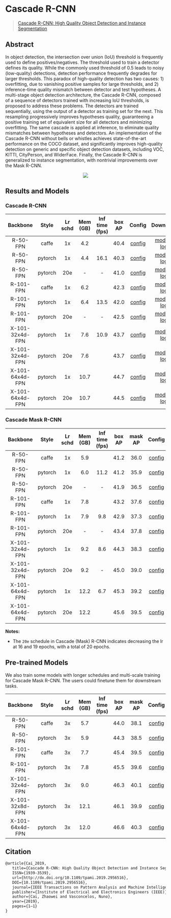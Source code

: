 # Cascade R-CNN

> [Cascade R-CNN: High Quality Object Detection and Instance Segmentation](https://arxiv.org/abs/1906.09756)

<!-- [ALGORITHM] -->

## Abstract

In object detection, the intersection over union (IoU) threshold is frequently used to define positives/negatives. The threshold used to train a detector defines its quality. While the commonly used threshold of 0.5 leads to noisy (low-quality) detections, detection performance frequently degrades for larger thresholds. This paradox of high-quality detection has two causes: 1) overfitting, due to vanishing positive samples for large thresholds, and 2) inference-time quality mismatch between detector and test hypotheses. A multi-stage object detection architecture, the Cascade R-CNN, composed of a sequence of detectors trained with increasing IoU thresholds, is proposed to address these problems. The detectors are trained sequentially, using the output of a detector as training set for the next. This resampling progressively improves hypotheses quality, guaranteeing a positive training set of equivalent size for all detectors and minimizing overfitting. The same cascade is applied at inference, to eliminate quality mismatches between hypotheses and detectors. An implementation of the Cascade R-CNN without bells or whistles achieves state-of-the-art performance on the COCO dataset, and significantly improves high-quality detection on generic and specific object detection datasets, including VOC, KITTI, CityPerson, and WiderFace. Finally, the Cascade R-CNN is generalized to instance segmentation, with nontrivial improvements over the Mask R-CNN.

<div align=center>
<img src="https://user-images.githubusercontent.com/40661020/143872197-d99b90e4-4f05-4329-80a4-327ac862a051.png"/>
</div>

## Results and Models

### Cascade R-CNN

|    Backbone     |  Style  | Lr schd | Mem (GB) | Inf time (fps) | box AP |                                                            Config                                                            |                                                                                                                                                                             Download                                                                                                                                                                              |
| :-------------: | :-----: | :-----: | :------: | :------------: | :----: | :--------------------------------------------------------------------------------------------------------------------------: | :---------------------------------------------------------------------------------------------------------------------------------------------------------------------------------------------------------------------------------------------------------------------------------------------------------------------------------------------------------------: |
|    R-50-FPN     |  caffe  |   1x    |   4.2    |                |  40.4  |  [config](https://github.com/open-mmlab/mmdetection/tree/master/configs/cascade_rcnn/cascade-rcnn_r50-caffe_fpn_1x_coco.py)  |   [model](https://download.openmmlab.com/mmdetection/v2.0/cascade_rcnn/cascade_rcnn_r50_caffe_fpn_1x_coco/cascade_rcnn_r50_caffe_fpn_1x_coco_bbox_mAP-0.404_20200504_174853-b857be87.pth) \| [log](https://download.openmmlab.com/mmdetection/v2.0/cascade_rcnn/cascade_rcnn_r50_caffe_fpn_1x_coco/cascade_rcnn_r50_caffe_fpn_1x_coco_20200504_174853.log.json)   |
|    R-50-FPN     | pytorch |   1x    |   4.4    |      16.1      |  40.3  |     [config](https://github.com/open-mmlab/mmdetection/tree/master/configs/cascade_rcnn/cascade-rcnn_r50_fpn_1x_coco.py)     |                          [model](https://download.openmmlab.com/mmdetection/v2.0/cascade_rcnn/cascade_rcnn_r50_fpn_1x_coco/cascade_rcnn_r50_fpn_1x_coco_20200316-3dc56deb.pth) \| [log](https://download.openmmlab.com/mmdetection/v2.0/cascade_rcnn/cascade_rcnn_r50_fpn_1x_coco/cascade_rcnn_r50_fpn_1x_coco_20200316_214748.log.json)                          |
|    R-50-FPN     | pytorch |   20e   |    -     |       -        |  41.0  |    [config](https://github.com/open-mmlab/mmdetection/tree/master/configs/cascade_rcnn/cascade-rcnn_r50_fpn_20e_coco.py)     |             [model](https://download.openmmlab.com/mmdetection/v2.0/cascade_rcnn/cascade_rcnn_r50_fpn_20e_coco/cascade_rcnn_r50_fpn_20e_coco_bbox_mAP-0.41_20200504_175131-e9872a90.pth) \| [log](https://download.openmmlab.com/mmdetection/v2.0/cascade_rcnn/cascade_rcnn_r50_fpn_20e_coco/cascade_rcnn_r50_fpn_20e_coco_20200504_175131.log.json)              |
|    R-101-FPN    |  caffe  |   1x    |   6.2    |                |  42.3  | [config](https://github.com/open-mmlab/mmdetection/tree/master/configs/cascade_rcnn/cascade-rcnn_r101-caffe_fpn_1x_coco.py)  | [model](https://download.openmmlab.com/mmdetection/v2.0/cascade_rcnn/cascade_rcnn_r101_caffe_fpn_1x_coco/cascade_rcnn_r101_caffe_fpn_1x_coco_bbox_mAP-0.423_20200504_175649-cab8dbd5.pth) \| [log](https://download.openmmlab.com/mmdetection/v2.0/cascade_rcnn/cascade_rcnn_r101_caffe_fpn_1x_coco/cascade_rcnn_r101_caffe_fpn_1x_coco_20200504_175649.log.json) |
|    R-101-FPN    | pytorch |   1x    |   6.4    |      13.5      |  42.0  |    [config](https://github.com/open-mmlab/mmdetection/tree/master/configs/cascade_rcnn/cascade-rcnn_r101_fpn_1x_coco.py)     |                        [model](https://download.openmmlab.com/mmdetection/v2.0/cascade_rcnn/cascade_rcnn_r101_fpn_1x_coco/cascade_rcnn_r101_fpn_1x_coco_20200317-0b6a2fbf.pth) \| [log](https://download.openmmlab.com/mmdetection/v2.0/cascade_rcnn/cascade_rcnn_r101_fpn_1x_coco/cascade_rcnn_r101_fpn_1x_coco_20200317_101744.log.json)                        |
|    R-101-FPN    | pytorch |   20e   |    -     |       -        |  42.5  |    [config](https://github.com/open-mmlab/mmdetection/tree/master/configs/cascade_rcnn/cascade-rcnn_r101_fpn_20e_coco.py)    |           [model](https://download.openmmlab.com/mmdetection/v2.0/cascade_rcnn/cascade_rcnn_r101_fpn_20e_coco/cascade_rcnn_r101_fpn_20e_coco_bbox_mAP-0.425_20200504_231812-5057dcc5.pth) \| [log](https://download.openmmlab.com/mmdetection/v2.0/cascade_rcnn/cascade_rcnn_r101_fpn_20e_coco/cascade_rcnn_r101_fpn_20e_coco_20200504_231812.log.json)           |
| X-101-32x4d-FPN | pytorch |   1x    |   7.6    |      10.9      |  43.7  | [config](https://github.com/open-mmlab/mmdetection/tree/master/configs/cascade_rcnn/cascade-rcnn_x101-32x4d_fpn_1x_coco.py)  |            [model](https://download.openmmlab.com/mmdetection/v2.0/cascade_rcnn/cascade_rcnn_x101_32x4d_fpn_1x_coco/cascade_rcnn_x101_32x4d_fpn_1x_coco_20200316-95c2deb6.pth) \| [log](https://download.openmmlab.com/mmdetection/v2.0/cascade_rcnn/cascade_rcnn_x101_32x4d_fpn_1x_coco/cascade_rcnn_x101_32x4d_fpn_1x_coco_20200316_055608.log.json)            |
| X-101-32x4d-FPN | pytorch |   20e   |   7.6    |                |  43.7  | [config](https://github.com/open-mmlab/mmdetection/tree/master/configs/cascade_rcnn/cascade-rcnn_x101-32x4d_fpn_20e_coco.py) |      [model](https://download.openmmlab.com/mmdetection/v2.0/cascade_rcnn/cascade_rcnn_x101_32x4d_fpn_20e_coco/cascade_rcnn_x101_32x4d_fpn_20e_coco_20200906_134608-9ae0a720.pth) \| [log](https://download.openmmlab.com/mmdetection/v2.0/cascade_rcnn/cascade_rcnn_x101_32x4d_fpn_20e_coco/cascade_rcnn_x101_32x4d_fpn_20e_coco_20200906_134608.log.json)       |
| X-101-64x4d-FPN | pytorch |   1x    |   10.7   |                |  44.7  | [config](https://github.com/open-mmlab/mmdetection/tree/master/configs/cascade_rcnn/cascade-rcnn_x101-64x4d_fpn_1x_coco.py)  |        [model](https://download.openmmlab.com/mmdetection/v2.0/cascade_rcnn/cascade_rcnn_x101_64x4d_fpn_1x_coco/cascade_rcnn_x101_64x4d_fpn_1x_coco_20200515_075702-43ce6a30.pth) \| [log](https://download.openmmlab.com/mmdetection/v2.0/cascade_rcnn/cascade_rcnn_x101_64x4d_fpn_1x_coco/cascade_rcnn_x101_64x4d_fpn_1x_coco_20200515_075702.log.json)         |
| X-101-64x4d-FPN | pytorch |   20e   |   10.7   |                |  44.5  | [config](https://github.com/open-mmlab/mmdetection/tree/master/configs/cascade_rcnn/cascade-rcnn_x101_64x4d_fpn_20e_coco.py) |      [model](https://download.openmmlab.com/mmdetection/v2.0/cascade_rcnn/cascade_rcnn_x101_64x4d_fpn_20e_coco/cascade_rcnn_x101_64x4d_fpn_20e_coco_20200509_224357-051557b1.pth) \| [log](https://download.openmmlab.com/mmdetection/v2.0/cascade_rcnn/cascade_rcnn_x101_64x4d_fpn_20e_coco/cascade_rcnn_x101_64x4d_fpn_20e_coco_20200509_224357.log.json)       |

### Cascade Mask R-CNN

|    Backbone     |  Style  | Lr schd | Mem (GB) | Inf time (fps) | box AP | mask AP |                                                              Config                                                               |                                                                                                                                                                                               Download                                                                                                                                                                                                |
| :-------------: | :-----: | :-----: | :------: | :------------: | :----: | :-----: | :-------------------------------------------------------------------------------------------------------------------------------: | :---------------------------------------------------------------------------------------------------------------------------------------------------------------------------------------------------------------------------------------------------------------------------------------------------------------------------------------------------------------------------------------------------: |
|    R-50-FPN     |  caffe  |   1x    |   5.9    |                |  41.2  |  36.0   |  [config](https://github.com/open-mmlab/mmdetection/tree/master/configs/cascade_rcnn/cascade-mask-rcnn_r50-caffe_fpn_1x_coco.py)  |   [model](https://download.openmmlab.com/mmdetection/v2.0/cascade_rcnn/cascade_mask_rcnn_r50_caffe_fpn_1x_coco/cascade_mask_rcnn_r50_caffe_fpn_1x_coco_bbox_mAP-0.412__segm_mAP-0.36_20200504_174659-5004b251.pth) \| [log](https://download.openmmlab.com/mmdetection/v2.0/cascade_rcnn/cascade_mask_rcnn_r50_caffe_fpn_1x_coco/cascade_mask_rcnn_r50_caffe_fpn_1x_coco_20200504_174659.log.json)    |
|    R-50-FPN     | pytorch |   1x    |   6.0    |      11.2      |  41.2  |  35.9   |     [config](https://github.com/open-mmlab/mmdetection/tree/master/configs/cascade_rcnn/cascade-mask-rcnn_r50_fpn_1x_coco.py)     |                                  [model](https://download.openmmlab.com/mmdetection/v2.0/cascade_rcnn/cascade_mask_rcnn_r50_fpn_1x_coco/cascade_mask_rcnn_r50_fpn_1x_coco_20200203-9d4dcb24.pth) \| [log](https://download.openmmlab.com/mmdetection/v2.0/cascade_rcnn/cascade_mask_rcnn_r50_fpn_1x_coco/cascade_mask_rcnn_r50_fpn_1x_coco_20200203_170449.log.json)                                  |
|    R-50-FPN     | pytorch |   20e   |    -     |       -        |  41.9  |  36.5   |    [config](https://github.com/open-mmlab/mmdetection/tree/master/configs/cascade_rcnn/cascade-mask-rcnn_r50_fpn_20e_coco.py)     |             [model](https://download.openmmlab.com/mmdetection/v2.0/cascade_rcnn/cascade_mask_rcnn_r50_fpn_20e_coco/cascade_mask_rcnn_r50_fpn_20e_coco_bbox_mAP-0.419__segm_mAP-0.365_20200504_174711-4af8e66e.pth) \| [log](https://download.openmmlab.com/mmdetection/v2.0/cascade_rcnn/cascade_mask_rcnn_r50_fpn_20e_coco/cascade_mask_rcnn_r50_fpn_20e_coco_20200504_174711.log.json)             |
|    R-101-FPN    |  caffe  |   1x    |   7.8    |                |  43.2  |  37.6   | [config](https://github.com/open-mmlab/mmdetection/tree/master/configs/cascade_rcnn/cascade-mask-rcnn_r101-caffe_fpn_1x_coco.py)  | [model](https://download.openmmlab.com/mmdetection/v2.0/cascade_rcnn/cascade_mask_rcnn_r101_caffe_fpn_1x_coco/cascade_mask_rcnn_r101_caffe_fpn_1x_coco_bbox_mAP-0.432__segm_mAP-0.376_20200504_174813-5c1e9599.pth) \| [log](https://download.openmmlab.com/mmdetection/v2.0/cascade_rcnn/cascade_mask_rcnn_r101_caffe_fpn_1x_coco/cascade_mask_rcnn_r101_caffe_fpn_1x_coco_20200504_174813.log.json) |
|    R-101-FPN    | pytorch |   1x    |   7.9    |      9.8       |  42.9  |  37.3   |    [config](https://github.com/open-mmlab/mmdetection/tree/master/configs/cascade_rcnn/cascade-mask-rcnn_r101_fpn_1x_coco.py)     |                                [model](https://download.openmmlab.com/mmdetection/v2.0/cascade_rcnn/cascade_mask_rcnn_r101_fpn_1x_coco/cascade_mask_rcnn_r101_fpn_1x_coco_20200203-befdf6ee.pth) \| [log](https://download.openmmlab.com/mmdetection/v2.0/cascade_rcnn/cascade_mask_rcnn_r101_fpn_1x_coco/cascade_mask_rcnn_r101_fpn_1x_coco_20200203_092521.log.json)                                |
|    R-101-FPN    | pytorch |   20e   |    -     |       -        |  43.4  |  37.8   |    [config](https://github.com/open-mmlab/mmdetection/tree/master/configs/cascade_rcnn/cascade-mask-rcnn_r101_fpn_20e_coco.py)    |           [model](https://download.openmmlab.com/mmdetection/v2.0/cascade_rcnn/cascade_mask_rcnn_r101_fpn_20e_coco/cascade_mask_rcnn_r101_fpn_20e_coco_bbox_mAP-0.434__segm_mAP-0.378_20200504_174836-005947da.pth) \| [log](https://download.openmmlab.com/mmdetection/v2.0/cascade_rcnn/cascade_mask_rcnn_r101_fpn_20e_coco/cascade_mask_rcnn_r101_fpn_20e_coco_20200504_174836.log.json)           |
| X-101-32x4d-FPN | pytorch |   1x    |   9.2    |      8.6       |  44.3  |  38.3   | [config](https://github.com/open-mmlab/mmdetection/tree/master/configs/cascade_rcnn/cascade-mask-rcnn_x101-32x4d_fpn_1x_coco.py)  |                    [model](https://download.openmmlab.com/mmdetection/v2.0/cascade_rcnn/cascade_mask_rcnn_x101_32x4d_fpn_1x_coco/cascade_mask_rcnn_x101_32x4d_fpn_1x_coco_20200201-0f411b1f.pth) \| [log](https://download.openmmlab.com/mmdetection/v2.0/cascade_rcnn/cascade_mask_rcnn_x101_32x4d_fpn_1x_coco/cascade_mask_rcnn_x101_32x4d_fpn_1x_coco_20200201_052416.log.json)                    |
| X-101-32x4d-FPN | pytorch |   20e   |   9.2    |       -        |  45.0  |  39.0   | [config](https://github.com/open-mmlab/mmdetection/tree/master/configs/cascade_rcnn/cascade-mask-rcnn_x101-32x4d_fpn_20e_coco.py) |              [model](https://download.openmmlab.com/mmdetection/v2.0/cascade_rcnn/cascade_mask_rcnn_x101_32x4d_fpn_20e_coco/cascade_mask_rcnn_x101_32x4d_fpn_20e_coco_20200528_083917-ed1f4751.pth) \| [log](https://download.openmmlab.com/mmdetection/v2.0/cascade_rcnn/cascade_mask_rcnn_x101_32x4d_fpn_20e_coco/cascade_mask_rcnn_x101_32x4d_fpn_20e_coco_20200528_083917.log.json)               |
| X-101-64x4d-FPN | pytorch |   1x    |   12.2   |      6.7       |  45.3  |  39.2   | [config](https://github.com/open-mmlab/mmdetection/tree/master/configs/cascade_rcnn/cascade-mask-rcnn_x101-64x4d_fpn_1x_coco.py)  |                    [model](https://download.openmmlab.com/mmdetection/v2.0/cascade_rcnn/cascade_mask_rcnn_x101_64x4d_fpn_1x_coco/cascade_mask_rcnn_x101_64x4d_fpn_1x_coco_20200203-9a2db89d.pth) \| [log](https://download.openmmlab.com/mmdetection/v2.0/cascade_rcnn/cascade_mask_rcnn_x101_64x4d_fpn_1x_coco/cascade_mask_rcnn_x101_64x4d_fpn_1x_coco_20200203_044059.log.json)                    |
| X-101-64x4d-FPN | pytorch |   20e   |   12.2   |                |  45.6  |  39.5   | [config](https://github.com/open-mmlab/mmdetection/tree/master/configs/cascade_rcnn/cascade-mask-rcnn_x101-64x4d_fpn_20e_coco.py) |              [model](https://download.openmmlab.com/mmdetection/v2.0/cascade_rcnn/cascade_mask_rcnn_x101_64x4d_fpn_20e_coco/cascade_mask_rcnn_x101_64x4d_fpn_20e_coco_20200512_161033-bdb5126a.pth) \| [log](https://download.openmmlab.com/mmdetection/v2.0/cascade_rcnn/cascade_mask_rcnn_x101_64x4d_fpn_20e_coco/cascade_mask_rcnn_x101_64x4d_fpn_20e_coco_20200512_161033.log.json)               |

**Notes:**

- The `20e` schedule in Cascade (Mask) R-CNN indicates decreasing the lr at 16 and 19 epochs, with a total of 20 epochs.

## Pre-trained Models

We also train some models with longer schedules and multi-scale training for Cascade Mask R-CNN. The users could finetune them for downstream tasks.

|    Backbone     |  Style  | Lr schd | Mem (GB) | Inf time (fps) | box AP | mask AP |                                                               Config                                                                |                                                                                                                                                                                                Download                                                                                                                                                                                                |
| :-------------: | :-----: | :-----: | :------: | :------------: | :----: | :-----: | :---------------------------------------------------------------------------------------------------------------------------------: | :----------------------------------------------------------------------------------------------------------------------------------------------------------------------------------------------------------------------------------------------------------------------------------------------------------------------------------------------------------------------------------------------------: |
|    R-50-FPN     |  caffe  |   3x    |   5.7    |                |  44.0  |  38.1   | [config](https://github.com/open-mmlab/mmdetection/tree/master/configs/cascade_rcnn/cascade-mask-rcnn_r50-caffe_fpn_ms-3x_coco.py)  |   [model](https://download.openmmlab.com/mmdetection/v2.0/cascade_rcnn/cascade_mask_rcnn_r50_caffe_fpn_mstrain_3x_coco/cascade_mask_rcnn_r50_caffe_fpn_mstrain_3x_coco_20210707_002651-6e29b3a6.pth) \| [log](https://download.openmmlab.com/mmdetection/v2.0/cascade_rcnn/cascade_mask_rcnn_r50_caffe_fpn_mstrain_3x_coco/cascade_mask_rcnn_r50_caffe_fpn_mstrain_3x_coco_20210707_002651.log.json)   |
|    R-50-FPN     | pytorch |   3x    |   5.9    |                |  44.3  |  38.5   |    [config](https://github.com/open-mmlab/mmdetection/tree/master/configs/cascade_rcnn/cascade-mask-rcnn_r50_fpn_ms-3x_coco.py)     |               [model](https://download.openmmlab.com/mmdetection/v2.0/cascade_rcnn/cascade_mask_rcnn_r50_fpn_mstrain_3x_coco/cascade_mask_rcnn_r50_fpn_mstrain_3x_coco_20210628_164719-5bdc3824.pth) \| [log](https://download.openmmlab.com/mmdetection/v2.0/cascade_rcnn/cascade_mask_rcnn_r50_fpn_mstrain_3x_coco/cascade_mask_rcnn_r50_fpn_mstrain_3x_coco_20210628_164719.log.json)               |
|    R-101-FPN    |  caffe  |   3x    |   7.7    |                |  45.4  |  39.5   | [config](https://github.com/open-mmlab/mmdetection/tree/master/configs/cascade_rcnn/cascade-mask-rcnn_r101-caffe_fpn_ms-3x_coco.py) | [model](https://download.openmmlab.com/mmdetection/v2.0/cascade_rcnn/cascade_mask_rcnn_r101_caffe_fpn_mstrain_3x_coco/cascade_mask_rcnn_r101_caffe_fpn_mstrain_3x_coco_20210707_002620-a5bd2389.pth) \| [log](https://download.openmmlab.com/mmdetection/v2.0/cascade_rcnn/cascade_mask_rcnn_r101_caffe_fpn_mstrain_3x_coco/cascade_mask_rcnn_r101_caffe_fpn_mstrain_3x_coco_20210707_002620.log.json) |
|    R-101-FPN    | pytorch |   3x    |   7.8    |                |  45.5  |  39.6   |    [config](https://github.com/open-mmlab/mmdetection/tree/master/configs/cascade_rcnn/cascade-mask-rcnn_r101_fpn_ms-3x_coco.py)    |             [model](https://download.openmmlab.com/mmdetection/v2.0/cascade_rcnn/cascade_mask_rcnn_r101_fpn_mstrain_3x_coco/cascade_mask_rcnn_r101_fpn_mstrain_3x_coco_20210628_165236-51a2d363.pth) \| [log](https://download.openmmlab.com/mmdetection/v2.0/cascade_rcnn/cascade_mask_rcnn_r101_fpn_mstrain_3x_coco/cascade_mask_rcnn_r101_fpn_mstrain_3x_coco_20210628_165236.log.json)             |
| X-101-32x4d-FPN | pytorch |   3x    |   9.0    |                |  46.3  |  40.1   | [config](https://github.com/open-mmlab/mmdetection/tree/master/configs/cascade_rcnn/cascade-mask-rcnn_x101-32x4d_fpn_ms-3x_coco.py) | [model](https://download.openmmlab.com/mmdetection/v2.0/cascade_rcnn/cascade_mask_rcnn_x101_32x4d_fpn_mstrain_3x_coco/cascade_mask_rcnn_x101_32x4d_fpn_mstrain_3x_coco_20210706_225234-40773067.pth) \| [log](https://download.openmmlab.com/mmdetection/v2.0/cascade_rcnn/cascade_mask_rcnn_x101_32x4d_fpn_mstrain_3x_coco/cascade_mask_rcnn_x101_32x4d_fpn_mstrain_3x_coco_20210706_225234.log.json) |
| X-101-32x8d-FPN | pytorch |   3x    |   12.1   |                |  46.1  |  39.9   | [config](https://github.com/open-mmlab/mmdetection/tree/master/configs/cascade_rcnn/cascade-mask-rcnn_x101-32x8d_fpn_ms-3x_coco.py) | [model](https://download.openmmlab.com/mmdetection/v2.0/cascade_rcnn/cascade_mask_rcnn_x101_32x8d_fpn_mstrain_3x_coco/cascade_mask_rcnn_x101_32x8d_fpn_mstrain_3x_coco_20210719_180640-9ff7e76f.pth) \| [log](https://download.openmmlab.com/mmdetection/v2.0/cascade_rcnn/cascade_mask_rcnn_x101_32x8d_fpn_mstrain_3x_coco/cascade_mask_rcnn_x101_32x8d_fpn_mstrain_3x_coco_20210719_180640.log.json) |
| X-101-64x4d-FPN | pytorch |   3x    |   12.0   |                |  46.6  |  40.3   | [config](https://github.com/open-mmlab/mmdetection/tree/master/configs/cascade_rcnn/cascade-mask-rcnn_x101-64x4d_fpn_ms-3x_coco.py) | [model](https://download.openmmlab.com/mmdetection/v2.0/cascade_rcnn/cascade_mask_rcnn_x101_64x4d_fpn_mstrain_3x_coco/cascade_mask_rcnn_x101_64x4d_fpn_mstrain_3x_coco_20210719_210311-d3e64ba0.pth) \| [log](https://download.openmmlab.com/mmdetection/v2.0/cascade_rcnn/cascade_mask_rcnn_x101_64x4d_fpn_mstrain_3x_coco/cascade_mask_rcnn_x101_64x4d_fpn_mstrain_3x_coco_20210719_210311.log.json) |

## Citation

```latex
@article{Cai_2019,
   title={Cascade R-CNN: High Quality Object Detection and Instance Segmentation},
   ISSN={1939-3539},
   url={http://dx.doi.org/10.1109/tpami.2019.2956516},
   DOI={10.1109/tpami.2019.2956516},
   journal={IEEE Transactions on Pattern Analysis and Machine Intelligence},
   publisher={Institute of Electrical and Electronics Engineers (IEEE)},
   author={Cai, Zhaowei and Vasconcelos, Nuno},
   year={2019},
   pages={1–1}
}
```
